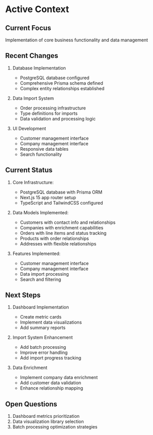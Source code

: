 # Active Context

## Current Focus
Implementation of core business functionality and data management

## Recent Changes
1. Database Implementation
   - PostgreSQL database configured
   - Comprehensive Prisma schema defined
   - Complex entity relationships established

2. Data Import System
   - Order processing infrastructure
   - Type definitions for imports
   - Data validation and processing logic

3. UI Development
   - Customer management interface
   - Company management interface
   - Responsive data tables
   - Search functionality

## Current Status
1. Core Infrastructure:
   - PostgreSQL database with Prisma ORM
   - Next.js 15 app router setup
   - TypeScript and TailwindCSS configured

2. Data Models Implemented:
   - Customers with contact info and relationships
   - Companies with enrichment capabilities
   - Orders with line items and status tracking
   - Products with order relationships
   - Addresses with flexible relationships

3. Features Implemented:
   - Customer management interface
   - Company management interface
   - Data import processing
   - Search and filtering

## Next Steps
1. Dashboard Implementation
   - Create metric cards
   - Implement data visualizations
   - Add summary reports

2. Import System Enhancement
   - Add batch processing
   - Improve error handling
   - Add import progress tracking

3. Data Enrichment
   - Implement company data enrichment
   - Add customer data validation
   - Enhance relationship mapping

## Open Questions
1. Dashboard metrics prioritization
2. Data visualization library selection
3. Batch processing optimization strategies
